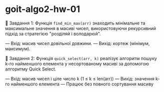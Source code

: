 # goit-algo2-hw-01

🔹 Завдання 1:
Функція `find_min_max(arr)` знаходить мінімальне та максимальне значення в масиві чисел,
використовуючи рекурсивний підхід за стратегією "розділяй і володарюй".

— Вхід: масив чисел довільної довжини.
— Вихід: кортеж (мінімум, максимум).

🔹 Завдання 2:
Функція `quick_select(arr, k)` реалізує алгоритм пошуку k-го найменшого елемента у несортованому масиві
за допомогою алгоритму Quick Select.

— Вхід: масив чисел і ціле число k (1 ≤ k ≤ len(arr))
— Вихід: значення k-го найменшого елемента
— Працює без повного сортування масиву
